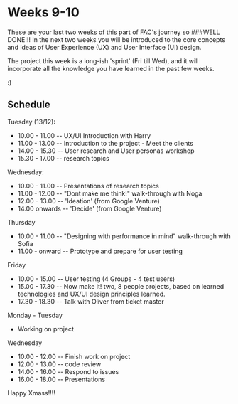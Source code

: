 # Weeks 9-10
These are your last two weeks of this part of FAC's journey so 
###WELL DONE!!! 
In the next two weeks you will be introduced to the core concepts and ideas of User Experience (UX) and User Interface (UI) design.

The project this week is a long-ish 'sprint' (Fri till Wed), and it will incorporate all the knowledge you have learned in the past few weeks. 

 :)


## Schedule
Tuesday (13/12): 
* 10.00 - 11.00 -- UX/UI Introduction with Harry
* 11.00 - 13.00 -- Introduction to the project - Meet the clients
* 14.00 - 15.30 -- User research and User personas workshop
* 15.30 - 17.00 -- research topics

Wednesday:
* 10.00 - 11.00 -- Presentations of research topics 
* 11.00 - 12.00 -- "Dont make me think!" walk-through with Noga
* 12.00 - 13.00 -- 'Ideation' (from Google Venture)
* 14.00 onwards -- 'Decide' (from Google Venture)

Thursday
* 10.00 - 11.00 -- "Designing with performance in mind" walk-through with Sofia
* 11.00 - onward -- Prototype and prepare for user testing

Friday
* 10.00 - 15.00 -- User testing (4 Groups - 4 test users)
* 15.00 - 17.30 -- Now make it! two, 8 people projects, based on learned technologies and UX/UI design principles learned.
* 17.30 - 18.30 -- Talk with Oliver from ticket master

Monday - Tuesday
* Working on project

Wednesday 
* 10.00 - 12.00 -- Finish work on project
* 12.00 - 13.00 -- code review
* 14.00 - 16.00 -- Respond to issues
* 16.00 - 18.00 -- Presentations

Happy Xmass!!!!


